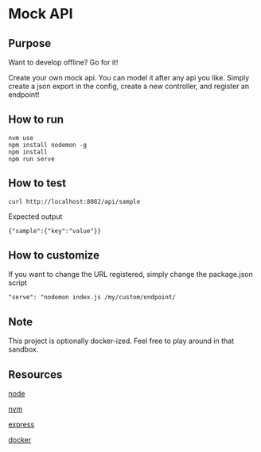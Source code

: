 # Mock API

## Purpose
Want to develop offline? Go for it!

Create your own mock api. You can model it after any api you like. Simply create a json export in the config, create a new controller, and register an endpoint!

## How to run

```
nvm use
npm install nodemon -g
npm install
npm run serve
```

## How to test
```
curl http://localhost:8082/api/sample
```
Expected output
```
{"sample":{"key":"value"}}
```

## How to customize
If you want to change the URL registered, simply change the package.json script
```
"serve": "nodemon index.js /my/custom/endpoint/
```

## Note
This project is optionally docker-ized. Feel free to play around in that sandbox.

## Resources
[node](https://nodejs.org/en/)

[nvm](https://github.com/creationix/nvm)

[express](https://expressjs.com/)

[docker](https://www.docker.com/)